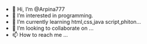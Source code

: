 - 👋 Hi, I’m @Arpina777
- 👀 I’m interested in programming.
- 🌱 I’m currently learning html,css,java script,phiton...
- 💞️ I’m looking to collaborate on ...
- 📫 How to reach me ...

<!---
Arpina777/Arpina777 is a ✨ special ✨ repository because its `README.md` (this file) appears on your GitHub profile.
You can click the Preview link to take a look at your changes.
--->
